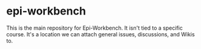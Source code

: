 # epi-workbench
This is the main repository for Epi-Workbench. It isn't tied to a specific course. It's a location we can attach general issues, discussions, and Wikis to.
